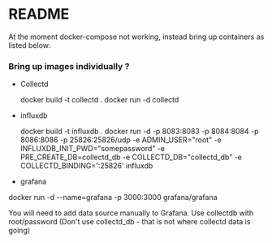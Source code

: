 # README #

At the moment docker-compose not working, instead bring up containers as listed below:

### Bring up images individually ? ###

* Collectd

    docker build -t collectd .
    docker run -d collectd
* influxdb

    docker build -t influxdb .
    docker run -d -p 8083:8083 -p 8084:8084 -p 8086:8086 -p 25826:25826/udp -e ADMIN_USER="root" -e INFLUXDB_INIT_PWD="somepassword" -e PRE_CREATE_DB=collectd_db -e COLLECTD_DB="collectd_db" -e COLLECTD_BINDING=':25826' influxdb

* grafana

docker run -d --name=grafana -p 3000:3000 grafana/grafana

You will need to add data source manually to Grafana. Use collectdb with root/password (Don't use collectd_db - that is not where collectd data is going)